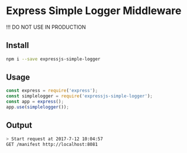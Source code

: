 # Express Simple Logger Middleware

!!! DO NOT USE IN PRODUCTION

## Install

```bash
npm i --save expressjs-simple-logger
```

## Usage

```javascript
const express = require('express');
const simplelogger = require('expressjs-simple-logger');
const app = express();
app.use(simplelogger());
```

## Output

```bash
> Start request at 2017-7-12 10:04:57
GET /manifest http://localhost:8081
```
